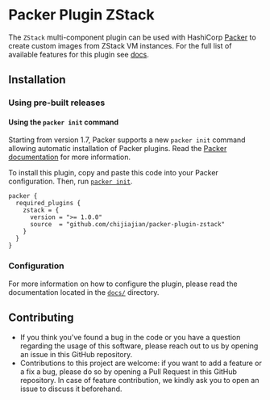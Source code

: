 # Packer Plugin ZStack

The `ZStack` multi-component plugin can be used with HashiCorp [Packer](https://www.packer.io)
to create custom images from ZStack VM instances. For the full list of available features for this plugin see [docs](docs).

## Installation

### Using pre-built releases

#### Using the `packer init` command

Starting from version 1.7, Packer supports a new `packer init` command allowing
automatic installation of Packer plugins. Read the
[Packer documentation](https://www.packer.io/docs/commands/init) for more information.

To install this plugin, copy and paste this code into your Packer configuration. Then, run [`packer init`](https://www.packer.io/docs/commands/init).

```hcl
packer {
  required_plugins {
    zstack = {
      version = ">= 1.0.0"
      source  = "github.com/chijiajian/packer-plugin-zstack"
    }
  }
}
```

### Configuration

For more information on how to configure the plugin, please read the
documentation located in the [`docs/`](docs) directory.


## Contributing

* If you think you've found a bug in the code or you have a question regarding
  the usage of this software, please reach out to us by opening an issue in
  this GitHub repository.
* Contributions to this project are welcome: if you want to add a feature or a
  fix a bug, please do so by opening a Pull Request in this GitHub repository.
  In case of feature contribution, we kindly ask you to open an issue to
  discuss it beforehand.